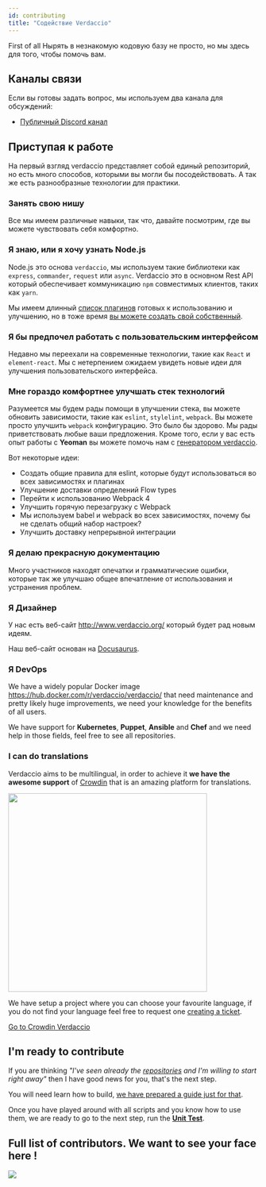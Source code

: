 ```yaml
---
id: contributing
title: "Содействие Verdaccio"
---
```

First of all Нырять в незнакомую кодовую базу не просто, но мы здесь для того, чтобы помочь вам.

## Каналы связи

Если вы готовы задать вопрос, мы используем два канала для обсуждений:

* [Публичный Discord канал](http://chat.verdaccio.org/)

## Приступая к работе

На первый взгляд verdaccio представляет собой единый репозиторий, но есть много способов, которыми вы могли бы посодействовать. А так же есть разнообразные технологии для практики.

### Занять свою нишу

Все мы имеем различные навыки, так что, давайте посмотрим, где вы можете чувствовать себя комфортно.

### Я знаю, или я хочу узнать Node.js

Node.js это основа `verdaccio`, мы используем такие библиотеки как `express`, `commander`, `request` или `async`. Verdaccio это в основном Rest API который обеспечивает коммуникацию `npm` совместимых клиентов, таких как `yarn`.

Мы имеем длинный [список плагинов](plugins.md) готовых к использованию и улучшению, но в тоже время [вы можете создать свой собственный](dev-plugins.md).

### Я бы предпочел работать с пользовательским интерфейсом

Недавно мы переехали на современные технологии, такие как `React` и `element-react`. Мы с нетерпением ожидаем увидеть новые идеи для улучшения пользовательского интерфейса.

### Мне гораздо комфортнее улучшать стек технологий

Разумеется мы будем рады помощи в улучшении стека, вы можете обновить зависимости, такие как `eslint`, `stylelint`, `webpack`. Вы можете просто улучшить `webpack` конфигурацию. Это было бы здорово. Мы рады приветствовать любые ваши предложения. Кроме того, если у вас есть опыт работы с **Yeoman** вы можете помочь нам с [генератором verdaccio](https://github.com/verdaccio/generator-verdaccio-plugin).

Вот некоторые идеи:

* Создать общие правила для eslint, которые будут использоваться во всех зависимостях и плагинах
* Улучшение доставки определений Flow types
* Перейти к использованию Webpack 4
* Улучшить горячую перезагрузку с Webpack
* Мы используем babel и webpack во всех зависимостях, почему бы не сделать общий набор настроек?
* Улучшить доставку непрерывной интеграции

### Я делаю прекрасную документацию

Много участников находят опечатки и грамматические ошибки, которые так же улучшаю общее впечатление от использования и устранения проблем.

### Я Дизайнер

У нас есть веб-сайт <http://www.verdaccio.org/> который будет рад новым идеям.

Наш веб-сайт основан на [Docusaurus](https://docusaurus.io/).

### Я DevOps

We have a widely popular Docker image <https://hub.docker.com/r/verdaccio/verdaccio/> that need maintenance and pretty likely huge improvements, we need your knowledge for the benefits of all users.

We have support for **Kubernetes**, **Puppet**, **Ansible** and **Chef** and we need help in those fields, feel free to see all repositories.

### I can do translations

Verdaccio aims to be multilingual, in order to achieve it **we have the awesome support** of [Crowdin](https://crowdin.com) that is an amazing platform for translations.

<img src="https://d3n8a8pro7vhmx.cloudfront.net/uridu/pages/144/attachments/original/1485948891/Crowdin.png" width="400px" />

We have setup a project where you can choose your favourite language, if you do not find your language feel free to request one [creating a ticket](https://github.com/verdaccio/verdaccio/issues/new).

[Go to Crowdin Verdaccio](https://crowdin.com/project/verdaccio)

## I'm ready to contribute

If you are thinking *"I've seen already the [repositories](repositories.md) and I'm willing to start right away"* then I have good news for you, that's the next step.

You will need learn how to build, [we have prepared a guide just for that](build.md).

Once you have played around with all scripts and you know how to use them, we are ready to go to the next step, run the [**Unit Test**](test.md).

## Full list of contributors. We want to see your face here !

<a href="graphs/contributors"><img src="https://opencollective.com/verdaccio/contributors.svg?width=890&button=false" /></a>
